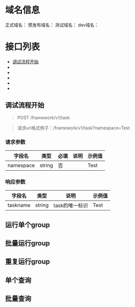 # 域名信息
正式域名：
预发布域名：
测试域名：
dev域名：
# 接口列表
- [调试流程开始](#begin)
- []()
- []()
- []()
- []()
- []()
## 调试流程开始<a id="begin"/>

> POST /framework/v1/task

> 请求url格式例子：/framework/v1/task?namespace=Test

### 请求参数

| 字段名       | 类型     | 必填  | 说明  | 示例值  |
| --------- | ------ | --- | --- | ---- |
| namespace | string | 否   |     | Test |
### 响应参数
| 字段名      | 类型     | 说明        | 示例值  |
| -------- | ------ | --------- | ---- |
| taskname | string | task的唯一标识 | Test |
## 运行单个group<a id="run_single"/>
## 批量运行group<a id="run_batch"/>
## 重复运行group<a id="rerun"/>
## 单个查询<a id="query_single"/>
## 批量查询<a id="query_batch"/>